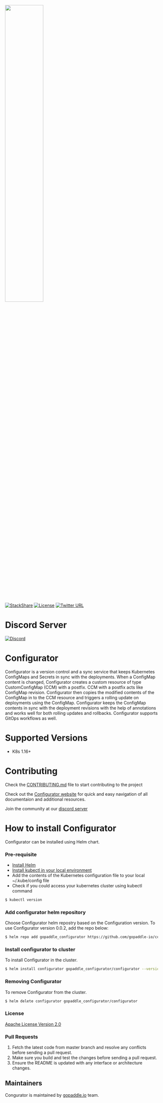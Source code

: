 <img src="https://gopaddle-marketing.s3.ap-southeast-2.amazonaws.com/Configurator-sync-service.png" width="50%">

[![StackShare](http://img.shields.io/badge/tech-stack-0690fa.svg?style=flat)](https://stackshare.io/gopaddleio/gopaddle)  [![License](https://img.shields.io/badge/License-Apache%202.0-blue.svg)](https://opensource.org/licenses/Apache-2.0)  [![Twitter URL](https://img.shields.io/twitter/url?label=%40configuratork8s&style=social&url=https%3A%2F%2Ftwitter.com%2Fconfiguratork8s)](https://twitter.com/configuratork8s)

# Discord Server
[![Discord](https://discordapp.com/api/guilds/864856848279666730/widget.png?style=banner2)](https://discord.gg/dr24Z4BmP8)

# Configurator
Configurator is a version control and a sync service that keeps Kubernetes ConfigMaps and Secrets in sync with the deployments. When a ConfigMap content is changed, Configurator creates a custom resource of type CustomConfigMap (CCM) with a postfix. CCM with a postfix acts like ConfigMap revision. Configurator then copies the modified contents of the ConfigMap in to the CCM resource and triggers a rolling update on deployments using the ConfigMap.  Configurator keeps the ConfigMap contents in sync with the deployment revisions with the help of annotations and works well for both rolling updates and rollbacks. Configurator supports GitOps workflows as well.

# Supported Versions
  - K8s 1.16+

# Contributing
Check the [CONTRIBUTING.md](/CONTRIBUTING.md) file to start contributing to the project

Check out the [Configurator website](https://gopaddle-io.github.io/configurator/) for quick and easy navigation of all documentaion and additional resources. 

Join the community at our [discord server]((https://discord.gg/dr24Z4BmP8))

# How to install Configurator
Configurator can be installed using Helm chart.

### Pre-requisite
* [Install Helm](https://helm.sh/docs/intro/install/)
* [Install kubectl in your local environment](https://kubernetes.io/docs/tasks/tools/)
* Add the contents of the Kubernetes configuration file to your local  ~/.kube/config file
* Check if you could access your kubernetes cluster using kubectl command
```sh
$ kubectl version
```

### Add configurator helm repository
Choose Configurator helm repostry based on the Configuration version. To use Configurator version 0.0.2, add the repo below:
```sh
$ helm repo add gopaddle_configurator https://github.com/gopaddle-io/configurator/raw/v0.0.2/helm
```

### Install configurator to cluster
To install Configurator in the cluster.
```sh
$ helm install configurator gopaddle_configurator/configurator --version 0.4.0-alpha
```

### Removing Configurator
To remove Configurator from the cluster.
```sh
$ helm delete configurator gopaddle_configurator/configurator
```

### License 

[Apache License Version 2.0](/LICENSE.md)

### Pull Requests
1. Fetch the latest code from master branch and resolve any conflicts before sending a pull request.
2. Make sure you build and test the changes before sending a pull request.
3. Ensure the README is updated with any interface or architecture changes.

## Maintainers
Congurator is maintained by [gopaddle.io](https://gopaddle.io) team.
